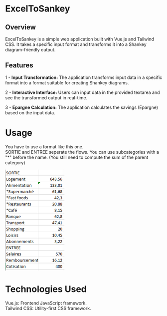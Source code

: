 # ExcelToSankey
## Overview
ExcelToSankey is a simple web application built with Vue.js and Tailwind CSS. It takes a specific input format and transforms it into a Shankey diagram-friendly output.

## Features
1 - **Input Transformation:** The application transforms input data in a specific format into a format suitable for creating Shankey diagrams.

2 - **Interactive Interface:** Users can input data in the provided textarea and see the transformed output in real-time.

3 - **Epargne Calculation:** The application calculates the savings (Epargne) based on the input data.

# Usage
You have to use a format like this one.  
SORTIE and ENTREE seperate the flows.
You can use subcategories with a "*" before the name. (You still need to compute the sum of the parent category) 

![Exemple Image](https://github.com/Mateleo/ExcelToSankey/blob/master/public/exemple.PNG?raw=true)

# Technologies Used
Vue.js: Frontend JavaScript framework.  
Tailwind CSS: Utility-first CSS framework.